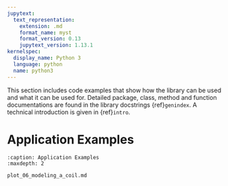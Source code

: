 ```yaml
---
jupytext:
  text_representation:
    extension: .md
    format_name: myst
    format_version: 0.13
    jupytext_version: 1.13.1
kernelspec:
  display_name: Python 3
  language: python
  name: python3
---
```


This section includes code examples that show how the library can be used and what it can be used for.
Detailed package, class, method and function documentations are found in the library docstrings {ref}`genindex`. A technical introduction is given in {ref}`intro`.

Application Examples
====================

```{toctree}
:caption: Application Examples
:maxdepth: 2

plot_06_modeling_a_coil.md
```